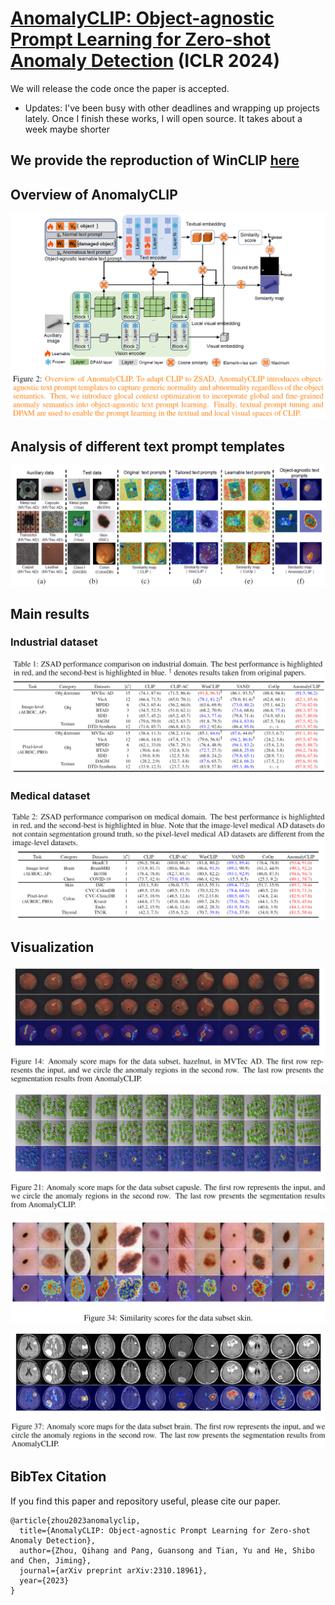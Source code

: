 # [AnomalyCLIP: Object-agnostic Prompt Learning for Zero-shot Anomaly Detection](https://arxiv.org/pdf/2310.18961.pdf) (ICLR 2024)
We will release the code once the paper is accepted. 

* Updates: I've been busy with other deadlines and wrapping up projects lately. Once I finish these works, I will open source. It takes about a week maybe shorter
## We provide the reproduction of WinCLIP [here](https://github.com/zqhang/WinCLIP-pytorch)

## Overview of AnomalyCLIP
![Overview of AnomalyCLIP](./assets/overview.png)

## Analysis of different text prompt templates
![analysis](./assets/analysis.png) 

## Main results

### Industrial dataset
![industrial](./assets/Industrial.png) 


### Medical dataset
![medical](./assets/medical.png) 


## Visualization

![hazelnut](./assets/hazelnut.png) 

![capusle](./assets/capusle.png) 

![skin](./assets/skin.png) 

![brain](./assets/brain.png) 

## BibTex Citation

If you find this paper and repository useful, please cite our paper.

```
@article{zhou2023anomalyclip,
  title={AnomalyCLIP: Object-agnostic Prompt Learning for Zero-shot Anomaly Detection},
  author={Zhou, Qihang and Pang, Guansong and Tian, Yu and He, Shibo and Chen, Jiming},
  journal={arXiv preprint arXiv:2310.18961},
  year={2023}
}
```
